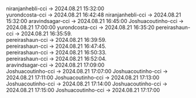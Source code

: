 niranjanhebli-cci -> 2024.08.21 15:32:00  
yurondcosta-cci  ->  2024.08.21 16:42:48
niranjanhebli-cci -> 2024.08.21 15:32:00
aravindsagar-cci -> 2024.08.21 16:45:00
Joshuacoutinho-cci -> 2024.08.21 17:00:00
yurondcosta-cci  ->  2024.08.21 16:35:20
pereirashaun-cci -> 2024.08.21 16:35:59.   
pereirashaun-cci -> 2024.08.21 16:39:59.   
pereirashaun-cci -> 2024.08.21 16:47:45.   
pereirashaun-cci -> 2024.08.21 16:50:33.   
pereirashaun-cci -> 2024.08.21 16:52:04.   
aravindsagar-cci -> 2024.08.21 17:09:00  
Joshuacoutinho-cci -> 2024.08.21 17:07:00
Joshuacoutinho-cci -> 2024.08.21 17:11:00
Joshuacoutinho-cci -> 2024.08.21 17:13:00
Joshuacoutinho-cci -> 2024.08.21 17:14:00
Joshuacoutinho-cci -> 2024.08.21 17:15:00
Joshuacoutinho-cci -> 2024.08.21 17:17:00



